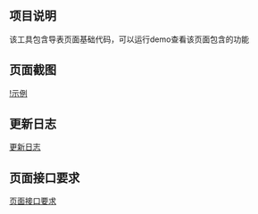 ## 项目说明

该工具包含导表页面基础代码，可以运行demo查看该页面包含的功能

## 页面截图

[!示例](https://github.com/urlego/fileImporter/blob/master/示例图.png)

## 更新日志

[更新日志](https://github.com/urlego/fileImporter/blob/master/CHANGELOG.md)

## 页面接口要求

[页面接口要求](https://github.com/urlego/fileImporter/blob/master/interface.md)